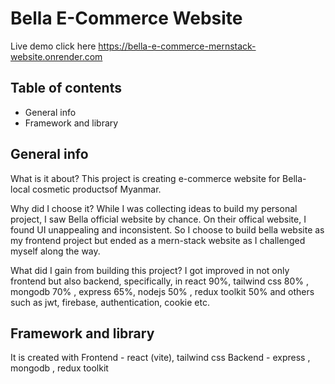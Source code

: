 # Bella E-Commerce Website
Live demo click here https://bella-e-commerce-mernstack-website.onrender.com

## Table of contents
* General info
* Framework and library

## General info
What is it about? 
    This project is creating e-commerce website for Bella-local cosmetic productsof Myanmar. 

Why did I choose it?
    While I was collecting ideas to build my personal project, I saw Bella official website by chance. On their offical website, I found UI unappealing and inconsistent. So I choose to build bella website as my frontend project but ended as a mern-stack website as I challenged myself along the way.

What did I gain from building this project?
    I got improved in not only frontend but also backend, specifically, in react 90%, tailwind css 80% , mongodb 70% , express 65%, nodejs 50% , redux toolkit 50% and others such as jwt, firebase, authentication, cookie etc.

## Framework and library
It is created with 
Frontend - react (vite), tailwind css
Backend - express , mongodb , redux toolkit


 
